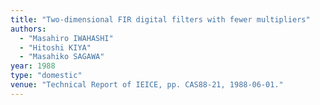 ```yaml
---
title: "Two-dimensional FIR digital filters with fewer multipliers"
authors:
  - "Masahiro IWAHASHI"
  - "Hitoshi KIYA"
  - "Masahiko SAGAWA"
year: 1988
type: "domestic"
venue: "Technical Report of IEICE, pp. CAS88-21, 1988-06-01."
---
```

